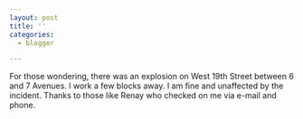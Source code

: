 ```yaml
---
layout: post
title: ''
categories:
  - blogger

---
```


For those wondering, there was an explosion on West 19th Street between 6 and 7 Avenues.  I work a few blocks away.  I am fine and unaffected by the incident.  Thanks to those like Renay who checked on me via e-mail and phone.
